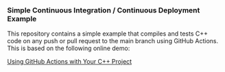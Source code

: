 ### Simple Continuous Integration / Continuous Deployment Example

This repository contains a simple example that compiles and tests C++ code on any push or pull request to the main branch using GitHub Actions.  This is based on the following online demo: 

[Using GitHub Actions with Your C++ Project](https://www.incredibuild.com/blog/using-github-actions-with-your-c-project)
